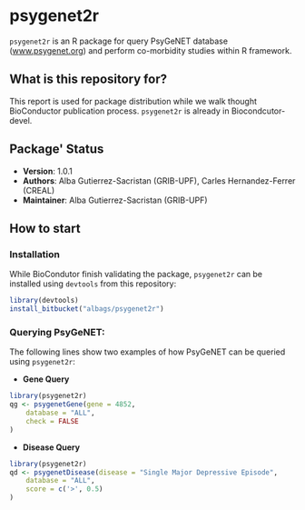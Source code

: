 # psygenet2r

`psygenet2r` is an R package for query PsyGeNET database (www.psygenet.org) and perform co-morbidity studies within R framework.

## What is this repository for?

This report is used for package distribution while we walk thought BioConductor publication process. `psygenet2r` is already in Biocondcutor-devel.

## Package' Status

 * __Version__: 1.0.1
 * __Authors__: Alba Gutierrez-Sacristan (GRIB-UPF), Carles Hernandez-Ferrer (CREAL)
 * __Maintainer__: Alba Gutierrez-Sacristan (GRIB-UPF)

## How to start

### Installation

While BioCondutor finish validating the package, `psygenet2r` can be installed using `devtools` from this repository:

```R
library(devtools)
install_bitbucket("albags/psygenet2r")
```

### Querying PsyGeNET:

The following lines show two examples of how PsyGeNET can be queried using `psygenet2r`:

 * __Gene Query__

```R
library(psygenet2r)
qg <- psygenetGene(gene = 4852, 
    database = "ALL", 
    check = FALSE
)
```

 * __Disease Query__

```R
library(psygenet2r)
qd <- psygenetDisease(disease = "Single Major Depressive Episode", 
    database = "ALL",
    score = c('>', 0.5) 
)
```
